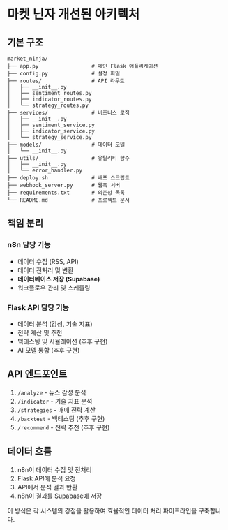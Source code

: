 # 마켓 닌자 개선된 아키텍처

## 기본 구조

```
market_ninja/
├── app.py                 # 메인 Flask 애플리케이션
├── config.py              # 설정 파일
├── routes/                # API 라우트
│   ├── __init__.py
│   ├── sentiment_routes.py
│   ├── indicator_routes.py
│   └── strategy_routes.py
├── services/              # 비즈니스 로직
│   ├── __init__.py
│   ├── sentiment_service.py
│   ├── indicator_service.py
│   └── strategy_service.py
├── models/                # 데이터 모델
│   └── __init__.py
├── utils/                 # 유틸리티 함수
│   ├── __init__.py
│   └── error_handler.py
├── deploy.sh              # 배포 스크립트
├── webhook_server.py      # 웹훅 서버
├── requirements.txt       # 의존성 목록
└── README.md              # 프로젝트 문서
```

## 책임 분리

### n8n 담당 기능
- 데이터 수집 (RSS, API)
- 데이터 전처리 및 변환
- **데이터베이스 저장 (Supabase)**
- 워크플로우 관리 및 스케줄링

### Flask API 담당 기능
- 데이터 분석 (감성, 기술 지표)
- 전략 계산 및 추천
- 백테스팅 및 시뮬레이션 (추후 구현)
- AI 모델 통합 (추후 구현)

## API 엔드포인트

1. `/analyze` - 뉴스 감성 분석
2. `/indicator` - 기술 지표 분석
3. `/strategies` - 매매 전략 계산
4. `/backtest` - 백테스팅 (추후 구현)
5. `/recommend` - 전략 추천 (추후 구현)

## 데이터 흐름

1. n8n이 데이터 수집 및 전처리
2. Flask API에 분석 요청
3. API에서 분석 결과 반환
4. n8n이 결과를 Supabase에 저장

이 방식은 각 시스템의 강점을 활용하여 효율적인 데이터 처리 파이프라인을 구축합니다.
